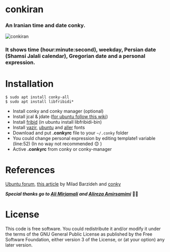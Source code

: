 # conkiran
### An Iranian time and date conky.
![conkiran](https://raw.githubusercontent.com/mostafaasadi/conkiran/master/conkiran_screenshot.jpeg)

### It shows time (hour:minute:second), weekday, Persian date (Shamsi Jalali calendar), Gregorian date and a personal expression. 

# Installation

```
$ sudo apt install conky-all
$ sudo apt install libfribidi*
```


-  Install conky and conky manager (optional)
-  Install jcal & jdate ([for ubuntu follow this wiki](https://wiki.ubuntu.ir/wiki/Jcal))
-  Install [fribid](https://www.fribidi.org/) (in ubuntu install libfribidi-bin)
-  Install [vazir](https://rastikerdar.github.io/vazir-font/), [ubuntu](http://font.ubuntu.com/) and [aller](https://daltonmaag.com/aller) fonts 
-  Download and put **.conkyrc** file to your ```~/.conky``` folder
-  You could change personal expression by editing template1 variable (line:52) (In no way not recommended :blush: )
-  Active **.conkyrc** from conky or conky-manager

# References 
[Ubuntu forum](http://ubuntuforums.org/showthread.php?t=867076), [this article](http://barzideh.blog.ir/1394/06/01/use-persian-in-conky) by Milad Barzideh and [conky](http://conky.sourceforge.net/variables.html)

***Special thanks go to [Ali Mirjamali](https://github.com/alimirjamali) and [Alireza Amirsamimi](https://github.com/alireza-amirsamimi)***  :rose::rose:

# License
This code is free software. You could redistribute it and/or modify it under the terms of the GNU General Public License as published by the Free Software Foundation, either version 3 of the License, or (at your option) any later version.
